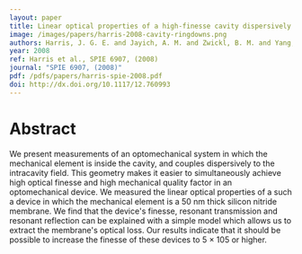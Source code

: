 ```yaml
---
layout: paper
title: Linear optical properties of a high-finesse cavity dispersively coupled to a micromechanical membrane
image: /images/papers/harris-2008-cavity-ringdowns.png
authors: Harris, J. G. E. and Jayich, A. M. and Zwickl, B. M. and Yang, C. and Sankey, J. C.
year: 2008
ref: Harris et al., SPIE 6907, (2008)
journal: "SPIE 6907, (2008)"
pdf: /pdfs/papers/harris-spie-2008.pdf
doi: http://dx.doi.org/10.1117/12.760993
---
```


# Abstract

We present measurements of an optomechanical system in which the mechanical element is inside the cavity, and couples dispersively to the intracavity field. This geometry makes it easier to simultaneously achieve high optical finesse and high mechanical quality factor in an optomechanical device. We measured the linear optical properties of a such a device in which the mechanical element is a 50 nm thick silicon nitride membrane. We find that the device's finesse, resonant transmission and resonant reflection can be explained with a simple model which allows us to extract the membrane's optical loss. Our results indicate that it should be possible to increase the finesse of these devices to 5 × 105 or higher.
